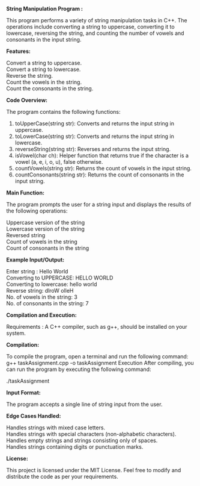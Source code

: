 **String Manipulation Program :**

This program performs a variety of string manipulation tasks in C++. The operations include converting a string to uppercase, converting it to lowercase, reversing the string, and counting the number of vowels and consonants in the input string.

**Features:**

Convert a string to uppercase.    
Convert a string to lowercase.    
Reverse the string.    
Count the vowels in the string.   
Count the consonants in the string.  

**Code Overview:**

The program contains the following functions:

1. toUpperCase(string str): Converts and returns the input string in uppercase.
2. toLowerCase(string str): Converts and returns the input string in lowercase.  
3. reverseString(string str): Reverses and returns the input string.         
4. isVowel(char ch): Helper function that returns true if the character is a vowel (a, e, i, o, u), false otherwise.        
5. countVowels(string str): Returns the count of vowels in the input string.       
6. countConsonants(string str): Returns the count of consonants in the input string.           

**Main Function:**

The program prompts the user for a string input and displays the results of the following operations:

Uppercase version of the string       
Lowercase version of the string       
Reversed string     
Count of vowels in the string     
Count of consonants in the string     

**Example Input/Output:**

Enter string : Hello World   
Converting to UPPERCASE: HELLO WORLD    
Converting to lowercase: hello world    
Reverse string:  dlroW olleH    
No. of vowels in the string: 3   
No. of consonants in the string: 7     

**Compilation and Execution:**

Requirements : 
A C++ compiler, such as g++, should be installed on your system.

**Compilation:**

To compile the program, open a terminal and run the following command:
g++ taskAssignment.cpp -o taskAssignment
Execution
After compiling, you can run the program by executing the following command:

./taskAssignment


**Input Format:**

The program accepts a single line of string input from the user.


**Edge Cases Handled:**

Handles strings with mixed case letters.   
Handles strings with special characters (non-alphabetic characters).    
Handles empty strings and strings consisting only of spaces.    
Handles strings containing digits or punctuation marks.    

**License:**

This project is licensed under the MIT License. Feel free to modify and distribute the code as per your requirements.
